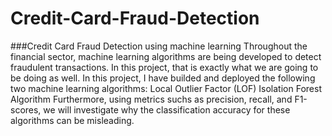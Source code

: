 # Credit-Card-Fraud-Detection
###Credit Card Fraud Detection using machine learning
Throughout the financial sector, machine learning algorithms are being developed to detect fraudulent transactions.
In this project, that is exactly what we are going to be doing as well.
In this project, I have builded and deployed the following two machine learning algorithms:
Local Outlier Factor (LOF)
Isolation Forest Algorithm
Furthermore, using metrics suchs as precision, recall, and F1-scores, we will investigate why the classification accuracy 
for these algorithms can be misleading.
